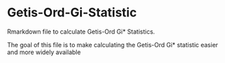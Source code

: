 # Getis-Ord-Gi-Statistic
Rmarkdown file to calculate Getis-Ord Gi* Statistics.

The goal of this file is to make calculating the Getis-Ord Gi* statistic easier and more widely available
